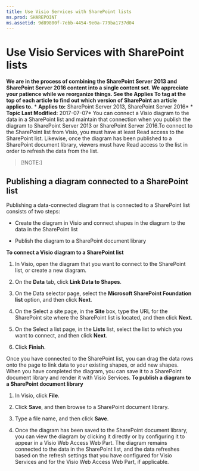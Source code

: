 ```yaml
---
title: Use Visio Services with SharePoint lists
ms.prod: SHAREPOINT
ms.assetid: 9d89800f-7ebb-4454-9e0a-779ba1737d04
---
```



# Use Visio Services with SharePoint lists
 **We are in the process of combining the SharePoint Server 2013 and SharePoint Server 2016 content into a single content set. We appreciate your patience while we reorganize things. See the Applies To tag at the top of each article to find out which version of SharePoint an article applies to.** * **Applies to:** SharePoint Server 2013, SharePoint Server 2016*  * **Topic Last Modified:** 2017-07-07* You can connect a Visio diagram to the data in a SharePoint list and maintain that connection when you publish the diagram to SharePoint Server 2013 or SharePoint Server 2016.To connect to the SharePoint list from Visio, you must have at least Read access to the SharePoint list. Likewise, once the diagram has been published to a SharePoint document library, viewers must have Read access to the list in order to refresh the data from the list.
> [!NOTE:]

  
    
    


## Publishing a diagram connected to a SharePoint list

Publishing a data-connected diagram that is connected to a SharePoint list consists of two steps:
- Create the diagram in Visio and connect shapes in the diagram to the data in the SharePoint list
    
  
- Publish the diagram to a SharePoint document library
    
  
 **To connect a Visio diagram to a SharePoint list**
1. In Visio, open the diagram that you want to connect to the SharePoint list, or create a new diagram.
    
  
2. On the **Data** tab, click **Link Data to Shapes**.
    
  
3. On the Data selector page, select the **Microsoft SharePoint Foundation list** option, and then click **Next**.
    
  
4. On the Select a site page, in the **Site** box, type the URL for the SharePoint site where the SharePoint list is located, and then click **Next**.
    
  
5. On the Select a list page, in the **Lists** list, select the list to which you want to connect, and then click **Next**.
    
  
6. Click **Finish**.
    
  
Once you have connected to the SharePoint list, you can drag the data rows onto the page to link data to your existing shapes, or add new shapes. When you have completed the diagram, you can save it to a SharePoint document library and render it with Visio Services. **To publish a diagram to a SharePoint document library**
1. In Visio, click **File**.
    
  
2. Click **Save**, and then browse to a SharePoint document library.
    
  
3. Type a file name, and then click **Save**.
    
  
4. Once the diagram has been saved to the SharePoint document library, you can view the diagram by clicking it directly or by configuring it to appear in a Visio Web Access Web Part. The diagram remains connected to the data in the SharePoint list, and the data refreshes based on the refresh settings that you have configured for Visio Services and for the Visio Web Access Web Part, if applicable.
